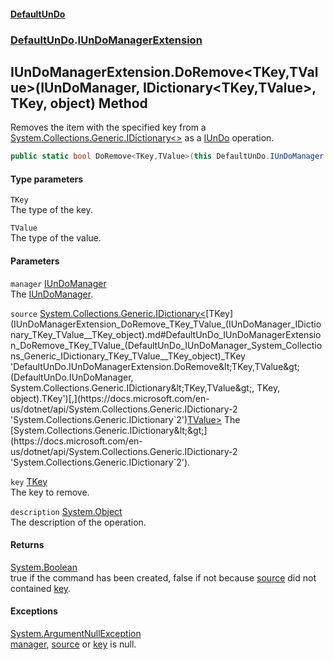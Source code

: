 #### [DefaultUnDo](DefaultUnDo.md 'DefaultUnDo')
### [DefaultUnDo](DefaultUnDo.md#DefaultUnDo 'DefaultUnDo').[IUnDoManagerExtension](IUnDoManagerExtension.md 'DefaultUnDo.IUnDoManagerExtension')
## IUnDoManagerExtension.DoRemove&lt;TKey,TValue&gt;(IUnDoManager, IDictionary&lt;TKey,TValue&gt;, TKey, object) Method
Removes the item with the specified key from a [System.Collections.Generic.IDictionary&lt;&gt;](https://docs.microsoft.com/en-us/dotnet/api/System.Collections.Generic.IDictionary-2 'System.Collections.Generic.IDictionary`2') as a [IUnDo](IUnDo.md 'DefaultUnDo.IUnDo') operation.  
```csharp
public static bool DoRemove<TKey,TValue>(this DefaultUnDo.IUnDoManager manager, System.Collections.Generic.IDictionary<TKey,TValue> source, TKey key, object description=null);
```
#### Type parameters
<a name='DefaultUnDo_IUnDoManagerExtension_DoRemove_TKey_TValue_(DefaultUnDo_IUnDoManager_System_Collections_Generic_IDictionary_TKey_TValue__TKey_object)_TKey'></a>
`TKey`  
The type of the key.
  
<a name='DefaultUnDo_IUnDoManagerExtension_DoRemove_TKey_TValue_(DefaultUnDo_IUnDoManager_System_Collections_Generic_IDictionary_TKey_TValue__TKey_object)_TValue'></a>
`TValue`  
The type of the value.
  
#### Parameters
<a name='DefaultUnDo_IUnDoManagerExtension_DoRemove_TKey_TValue_(DefaultUnDo_IUnDoManager_System_Collections_Generic_IDictionary_TKey_TValue__TKey_object)_manager'></a>
`manager` [IUnDoManager](IUnDoManager.md 'DefaultUnDo.IUnDoManager')  
The [IUnDoManager](IUnDoManager.md 'DefaultUnDo.IUnDoManager').
  
<a name='DefaultUnDo_IUnDoManagerExtension_DoRemove_TKey_TValue_(DefaultUnDo_IUnDoManager_System_Collections_Generic_IDictionary_TKey_TValue__TKey_object)_source'></a>
`source` [System.Collections.Generic.IDictionary&lt;](https://docs.microsoft.com/en-us/dotnet/api/System.Collections.Generic.IDictionary-2 'System.Collections.Generic.IDictionary`2')[TKey](IUnDoManagerExtension_DoRemove_TKey_TValue_(IUnDoManager_IDictionary_TKey_TValue__TKey_object).md#DefaultUnDo_IUnDoManagerExtension_DoRemove_TKey_TValue_(DefaultUnDo_IUnDoManager_System_Collections_Generic_IDictionary_TKey_TValue__TKey_object)_TKey 'DefaultUnDo.IUnDoManagerExtension.DoRemove&lt;TKey,TValue&gt;(DefaultUnDo.IUnDoManager, System.Collections.Generic.IDictionary&lt;TKey,TValue&gt;, TKey, object).TKey')[,](https://docs.microsoft.com/en-us/dotnet/api/System.Collections.Generic.IDictionary-2 'System.Collections.Generic.IDictionary`2')[TValue](IUnDoManagerExtension_DoRemove_TKey_TValue_(IUnDoManager_IDictionary_TKey_TValue__TKey_object).md#DefaultUnDo_IUnDoManagerExtension_DoRemove_TKey_TValue_(DefaultUnDo_IUnDoManager_System_Collections_Generic_IDictionary_TKey_TValue__TKey_object)_TValue 'DefaultUnDo.IUnDoManagerExtension.DoRemove&lt;TKey,TValue&gt;(DefaultUnDo.IUnDoManager, System.Collections.Generic.IDictionary&lt;TKey,TValue&gt;, TKey, object).TValue')[&gt;](https://docs.microsoft.com/en-us/dotnet/api/System.Collections.Generic.IDictionary-2 'System.Collections.Generic.IDictionary`2')  
The [System.Collections.Generic.IDictionary&lt;&gt;](https://docs.microsoft.com/en-us/dotnet/api/System.Collections.Generic.IDictionary-2 'System.Collections.Generic.IDictionary`2').
  
<a name='DefaultUnDo_IUnDoManagerExtension_DoRemove_TKey_TValue_(DefaultUnDo_IUnDoManager_System_Collections_Generic_IDictionary_TKey_TValue__TKey_object)_key'></a>
`key` [TKey](IUnDoManagerExtension_DoRemove_TKey_TValue_(IUnDoManager_IDictionary_TKey_TValue__TKey_object).md#DefaultUnDo_IUnDoManagerExtension_DoRemove_TKey_TValue_(DefaultUnDo_IUnDoManager_System_Collections_Generic_IDictionary_TKey_TValue__TKey_object)_TKey 'DefaultUnDo.IUnDoManagerExtension.DoRemove&lt;TKey,TValue&gt;(DefaultUnDo.IUnDoManager, System.Collections.Generic.IDictionary&lt;TKey,TValue&gt;, TKey, object).TKey')  
The key to remove.
  
<a name='DefaultUnDo_IUnDoManagerExtension_DoRemove_TKey_TValue_(DefaultUnDo_IUnDoManager_System_Collections_Generic_IDictionary_TKey_TValue__TKey_object)_description'></a>
`description` [System.Object](https://docs.microsoft.com/en-us/dotnet/api/System.Object 'System.Object')  
The description of the operation.
  
#### Returns
[System.Boolean](https://docs.microsoft.com/en-us/dotnet/api/System.Boolean 'System.Boolean')  
true if the command has been created, false if not because [source](IUnDoManagerExtension_DoRemove_TKey_TValue_(IUnDoManager_IDictionary_TKey_TValue__TKey_object).md#DefaultUnDo_IUnDoManagerExtension_DoRemove_TKey_TValue_(DefaultUnDo_IUnDoManager_System_Collections_Generic_IDictionary_TKey_TValue__TKey_object)_source 'DefaultUnDo.IUnDoManagerExtension.DoRemove&lt;TKey,TValue&gt;(DefaultUnDo.IUnDoManager, System.Collections.Generic.IDictionary&lt;TKey,TValue&gt;, TKey, object).source') did not contained [key](IUnDoManagerExtension_DoRemove_TKey_TValue_(IUnDoManager_IDictionary_TKey_TValue__TKey_object).md#DefaultUnDo_IUnDoManagerExtension_DoRemove_TKey_TValue_(DefaultUnDo_IUnDoManager_System_Collections_Generic_IDictionary_TKey_TValue__TKey_object)_key 'DefaultUnDo.IUnDoManagerExtension.DoRemove&lt;TKey,TValue&gt;(DefaultUnDo.IUnDoManager, System.Collections.Generic.IDictionary&lt;TKey,TValue&gt;, TKey, object).key').
#### Exceptions
[System.ArgumentNullException](https://docs.microsoft.com/en-us/dotnet/api/System.ArgumentNullException 'System.ArgumentNullException')  
[manager](IUnDoManagerExtension_DoRemove_TKey_TValue_(IUnDoManager_IDictionary_TKey_TValue__TKey_object).md#DefaultUnDo_IUnDoManagerExtension_DoRemove_TKey_TValue_(DefaultUnDo_IUnDoManager_System_Collections_Generic_IDictionary_TKey_TValue__TKey_object)_manager 'DefaultUnDo.IUnDoManagerExtension.DoRemove&lt;TKey,TValue&gt;(DefaultUnDo.IUnDoManager, System.Collections.Generic.IDictionary&lt;TKey,TValue&gt;, TKey, object).manager'), [source](IUnDoManagerExtension_DoRemove_TKey_TValue_(IUnDoManager_IDictionary_TKey_TValue__TKey_object).md#DefaultUnDo_IUnDoManagerExtension_DoRemove_TKey_TValue_(DefaultUnDo_IUnDoManager_System_Collections_Generic_IDictionary_TKey_TValue__TKey_object)_source 'DefaultUnDo.IUnDoManagerExtension.DoRemove&lt;TKey,TValue&gt;(DefaultUnDo.IUnDoManager, System.Collections.Generic.IDictionary&lt;TKey,TValue&gt;, TKey, object).source') or [key](IUnDoManagerExtension_DoRemove_TKey_TValue_(IUnDoManager_IDictionary_TKey_TValue__TKey_object).md#DefaultUnDo_IUnDoManagerExtension_DoRemove_TKey_TValue_(DefaultUnDo_IUnDoManager_System_Collections_Generic_IDictionary_TKey_TValue__TKey_object)_key 'DefaultUnDo.IUnDoManagerExtension.DoRemove&lt;TKey,TValue&gt;(DefaultUnDo.IUnDoManager, System.Collections.Generic.IDictionary&lt;TKey,TValue&gt;, TKey, object).key') is null.
